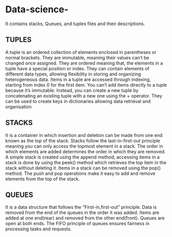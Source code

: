 # Data-science-
It contains stacks, Queues, and tuples files and their descriptions.
## TUPLES
A tuple is an ordered collection of elements enclosed in parentheses or normal brackets. They are immutable, meaning their values can’t be changed once assigned.
They are ordered meaning that, the elements in a tuple have a special position or index. They can contain elements  of different data types, allowing flexibility in storing and organizing heterogeneous data. Items in a tuple  are accessed through indexing, starting from index 0 for the first item. You can’t add items directly to a tuple because it’s immutable. Instead, you can create a new tuple by concatenating an existing tuple with a new one using the + operator. They can be used to create keys in dictionaries allowing data retrieval and organisation


## STACKS
It is a container in which insertion and deletion can be made from one end known as the top of the stack. Stacks follow the last-in-first-out principle meaning you can only access the topmost element in a stack. The order in which elements are added determines the order in which they are removed. A simple stack is created using the append method, accessing items in a stack is done by  using the peek() method which retrieves the top item in the stack without deleting it. Items in a stack can be removed using the pop() method. The push and pop operations make it easy to add and remove elements from the top of the stack.

## QUEUES
It is a data structure that follows the “First-in,first-out” principle. Data is removed from the end of the queues in the order it was added. Items are added at one end(rear) and removed from the other end(front). Queues are open at both ends. The FIFO principle of queues ensures fairness in processing tasks and requests. 



